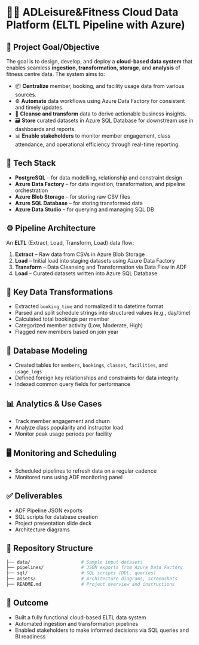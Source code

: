 # 🏋️‍♂️ ADLeisure&Fitness Cloud Data Platform (ELTL Pipeline with Azure)

## 🎯 Project Goal/Objective

The goal is to design, develop, and deploy a **cloud-based data system** that enables seamless **ingestion, transformation, storage**, and **analysis** of fitness centre data. The system aims to:

* 📦 **Centralize** member, booking, and facility usage data from various sources.
* ⚙️ **Automate** data workflows using Azure Data Factory for consistent and timely updates.
* 🧹 **Cleanse and transform** data to derive actionable business insights.
* 🗃️ **Store** curated datasets in Azure SQL Database for downstream use in dashboards and reports.
* 📊 **Enable stakeholders** to monitor member engagement, class attendance, and operational efficiency through real-time reporting.

## 🧩 Tech Stack

* **PostgreSQL** – for data modelling, relationship and constraint design
* **Azure Data Factory** – for data ingestion, transformation, and pipeline orchestration
* **Azure Blob Storage** – for storing raw CSV files
* **Azure SQL Database** – for storing transformed data
* **Azure Data Studio** – for querying and managing SQL DB

## ⚙️ Pipeline Architecture

An **ELTL** (Extract, Load, Transform, Load) data flow:

1. **Extract** – Raw data from CSVs in Azure Blob Storage
2. **Load** – Initial load into staging datasets using Azure Data Factory
3. **Transform** – Data Cleansing and Transformation via Data Flow in ADF
4. **Load** – Curated datasets written into Azure SQL Database

## 🔄 Key Data Transformations

* Extracted `booking_time` and normalized it to datetime format
* Parsed and split schedule strings into structured values (e.g., day/time)
* Calculated total bookings per member
* Categorized member activity (Low, Moderate, High)
* Flagged new members based on join year

## 🧱 Database Modeling

* Created tables for `members`, `bookings`, `classes`, `facilities`, and `usage_logs`
* Defined foreign key relationships and constraints for data integrity
* Indexed common query fields for performance

## 📊 Analytics & Use Cases

* Track member engagement and churn
* Analyze class popularity and instructor load
* Monitor peak usage periods per facility

## 🖥️ Monitoring and Scheduling

* Scheduled pipelines to refresh data on a regular cadence
* Monitored runs using ADF monitoring panel

## ✅ Deliverables

* ADF Pipeline JSON exports
* SQL scripts for database creation
* Project presentation slide deck
* Architecture diagrams

## 📁 Repository Structure

```bash
├── data/                   # Sample input datasets
├── pipelines/              # JSON exports from Azure Data Factory
├── sql/                    # SQL scripts (DDL, queries)
├── assets/                 # Architecture diagrams, screenshots
├── README.md               # Project overview and instructions
```

## 🚀 Outcome

* Built a fully functional cloud-based ELTL data system
* Automated ingestion and transformation pipelines
* Enabled stakeholders to make informed decisions via SQL queries and BI readiness

